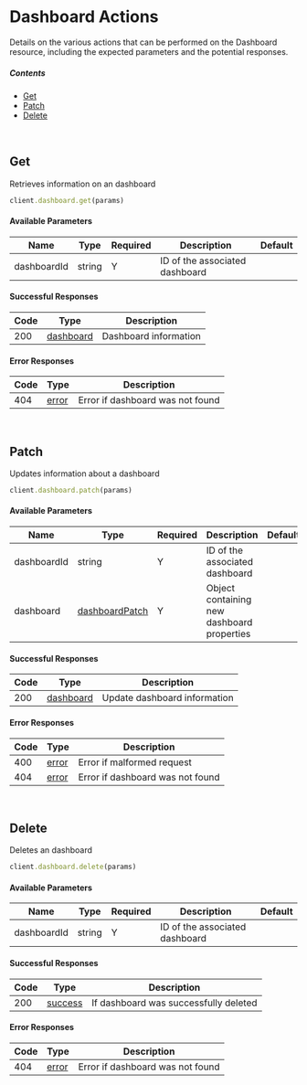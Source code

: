 # Dashboard Actions

Details on the various actions that can be performed on the
Dashboard resource, including the expected
parameters and the potential responses.

##### Contents

*   [Get](#get)
*   [Patch](#patch)
*   [Delete](#delete)

<br/>

## Get

Retrieves information on an dashboard

```ruby
client.dashboard.get(params)
```

#### Available Parameters

| Name | Type | Required | Description | Default |
| ---- | ---- | -------- | ----------- | ------- |
| dashboardId | string | Y | ID of the associated dashboard |  |

#### Successful Responses

| Code | Type | Description |
| ---- | ---- | ----------- |
| 200 | [dashboard](_schemas.md#dashboard) | Dashboard information |

#### Error Responses

| Code | Type | Description |
| ---- | ---- | ----------- |
| 404 | [error](_schemas.md#error) | Error if dashboard was not found |

<br/>

## Patch

Updates information about a dashboard

```ruby
client.dashboard.patch(params)
```

#### Available Parameters

| Name | Type | Required | Description | Default |
| ---- | ---- | -------- | ----------- | ------- |
| dashboardId | string | Y | ID of the associated dashboard |  |
| dashboard | [dashboardPatch](_schemas.md#dashboardpatch) | Y | Object containing new dashboard properties |  |

#### Successful Responses

| Code | Type | Description |
| ---- | ---- | ----------- |
| 200 | [dashboard](_schemas.md#dashboard) | Update dashboard information |

#### Error Responses

| Code | Type | Description |
| ---- | ---- | ----------- |
| 400 | [error](_schemas.md#error) | Error if malformed request |
| 404 | [error](_schemas.md#error) | Error if dashboard was not found |

<br/>

## Delete

Deletes an dashboard

```ruby
client.dashboard.delete(params)
```

#### Available Parameters

| Name | Type | Required | Description | Default |
| ---- | ---- | -------- | ----------- | ------- |
| dashboardId | string | Y | ID of the associated dashboard |  |

#### Successful Responses

| Code | Type | Description |
| ---- | ---- | ----------- |
| 200 | [success](_schemas.md#success) | If dashboard was successfully deleted |

#### Error Responses

| Code | Type | Description |
| ---- | ---- | ----------- |
| 404 | [error](_schemas.md#error) | Error if dashboard was not found |
